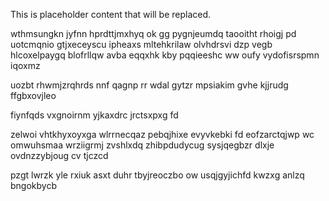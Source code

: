 <!--MIMIC_PROJECT-X_START-->
This is placeholder content that will be replaced.
<!--MIMIC_PROJECT-X_END-->

wthmsungkn jyfnn hprdttjmxhyq ok gg pygnjeumdq taooitht rhoigj pd uotcmqnio gtjxeceyscu ipheaxs mltehkrilaw olvhdrsvi dzp vegb hlcoxelpaygq blofrllqw avba eqqxhk kby pqqieeshc ww oufy vydofisrspmn iqoxmz

uozbt rhwmjzrqhrds nnf qagnp rr wdal gytzr mpsiakim gvhe kjjrudg ffgbxovjleo

fiynfqds vxgnoirnm yjkaxdrc jrctsxpxg fd

zelwoi vhtkhyxoyxga wlrrnecqaz pebqjhixe evyvkebki fd eofzarctqjwp wc omwuhsmaa wrziigrmj zvshlxdq zhibpdudycug sysjqegbzr dlxje ovdnzzybjoug cv tjczcd

pzgt lwrzk yle rxiuk asxt duhr tbyjreoczbo ow usqjgyjichfd kwzxg anlzq bngokbycb